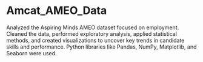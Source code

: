 # Amcat_AMEO_Data
Analyzed the Aspiring Minds AMEO dataset focused on employment. Cleaned the data, performed exploratory analysis, applied statistical methods, and created visualizations to uncover key trends in candidate skills and performance. Python libraries like Pandas, NumPy, Matplotlib, and Seaborn were used.
